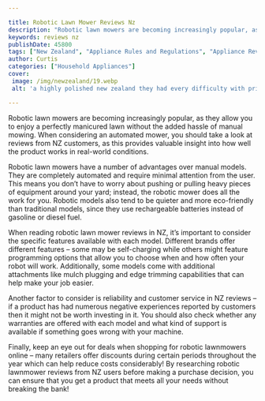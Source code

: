 ```yaml
---

title: Robotic Lawn Mower Reviews Nz
description: "Robotic lawn mowers are becoming increasingly popular, as they allow you to enjoy a perfectly manicured lawn without the added has...learn more"
keywords: reviews nz
publishDate: 45800
tags: ["New Zealand", "Appliance Rules and Regulations", "Appliance Reviews"]
author: Curtis
categories: ["Household Appliances"]
cover: 
 image: /img/newzealand/19.webp
 alt: 'a highly polished new zealand they had every difficulty with prior'

---
```


Robotic lawn mowers are becoming increasingly popular, as they allow you to enjoy a perfectly manicured lawn without the added hassle of manual mowing. When considering an automated mower, you should take a look at reviews from NZ customers, as this provides valuable insight into how well the product works in real-world conditions. 

Robotic lawn mowers have a number of advantages over manual models. They are completely automated and require minimal attention from the user. This means you don’t have to worry about pushing or pulling heavy pieces of equipment around your yard; instead, the robotic mower does all the work for you. Robotic models also tend to be quieter and more eco-friendly than traditional models, since they use rechargeable batteries instead of gasoline or diesel fuel. 

When reading robotic lawn mower reviews in NZ, it’s important to consider the specific features available with each model. Different brands offer different features – some may be self-charging while others might feature programming options that allow you to choose when and how often your robot will work. Additionally, some models come with additional attachments like mulch plugging and edge trimming capabilities that can help make your job easier. 

Another factor to consider is reliability and customer service in NZ reviews – if a product has had numerous negative experiences reported by customers then it might not be worth investing in it. You should also check whether any warranties are offered with each model and what kind of support is available if something goes wrong with your machine. 

Finally, keep an eye out for deals when shopping for robotic lawnmowers online – many retailers offer discounts during certain periods throughout the year which can help reduce costs considerably! By researching robotic lawnmower reviews from NZ users before making a purchase decision, you can ensure that you get a product that meets all your needs without breaking the bank!
